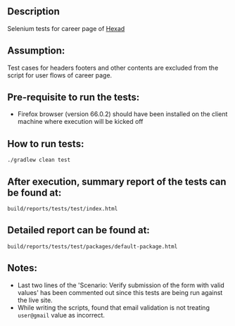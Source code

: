 ## Description

Selenium tests for career page of [Hexad](https://hexad.de/en/careers.html)

## Assumption:
Test cases for headers footers and other contents are excluded from the script for user flows of career page.

## Pre-requisite to run the tests:
- Firefox browser (version 66.0.2) should have been installed on the client machine where execution will be kicked off

## How to run tests:
`./gradlew clean test` 

## After execution, summary report of the tests can be found at:
`build/reports/tests/test/index.html`

## Detailed report can be found at:
`build/reports/tests/test/packages/default-package.html`

## Notes:
- Last two lines of the 'Scenario: Verify submission of the form with valid values' has been commented out since this tests are being run against the live site.
- While writing the scripts, found that email validation is not treating `user@gmail` value as incorrect.  

